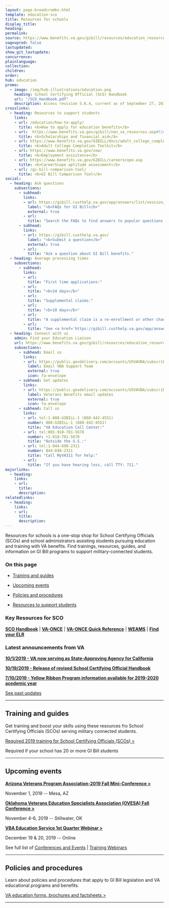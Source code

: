 ```yaml
---
layout: page-breadcrumbs.html
template: education-sco
title: Resources for schools
display_title:
heading: 
permalink:
source: https://www.benefits.va.gov/gibill/resources/education_resources/school_certifying_officials/sco_info.asp
vagovprod: false
lastupdated:
show_git_lastupdate:
concurrence:
plainlanguage:
collection:
children:
order:
hub: education
promo:
  - image: /img/hub-illustrations/education.png
    heading: School Certifying Official (SCO) Handbook
    url: "/SCO_Handbook.pdf"
    description: Access revision 5.6.4, current as of September 27, 2019.
crosslinks:
  - heading: Resources to support students
    links:
    - url: /education/how-to-apply/
      title: <b>How to apply for education benefits</b>
    - url:  https://www.benefits.va.gov/gibill/non_va_resources.asp#financial_aid
      title: <b>Scholarships and financial aid</b>
    - url: https://www.benefits.va.gov/GIBILL/docs/adult_college_completion_toolkit.pdf
      title: <b>Adult College Completion Toolkit</b>
    - url: https://www.benefits.va.gov/vow/
      title: <b>Employment assistance</b>
    - url: https://www.benefits.va.gov/GIBILL/careerscope.asp
      title: <b>CareerScope aptitude assessment</b>
    - url: /gi-bill-comparison-tool/
      title: <b>GI Bill Comparison Tool</b>
social:
  - heading: Ask questions
    subsections:
      - subhead: 
        links:
        - url: https://gibill.custhelp.va.gov/app/answers/list/session/L3RpbWUvMTU3MTIxOTM4MS9zaWQvcWxoS0Vzcm8=
          label: "<b>FAQs for GI Bill</b>"
          external: true
        - url:
          title: "Search the FAQs to find answers to popular questions."
      - subhead: 
        links:
        - url: https://gibill.custhelp.va.gov/
          label: "<b>Submit a question</b>"
          external: true
        - url:
          title: "Ask a question about GI Bill benefits."
  - heading: Average processing times
    subsections:
      - subhead: 
        links:
        - url: 
          title: "First time applications:"
        - url:
          title: "<b>24 days</b>"
        - url: 
          title: "Supplemental claims:"
        - url:
          title: "<b>10 days</b>"
        - url: 
          title: "A supplemental claim is a re-enrollment or other change that impacts VA benefits."
        - url: 
          title: "See <a href='https://gibill.custhelp.va.gov/app/answers/list/session/L3RpbWUvMTU3MTIxOTM4MS9zaWQvcWxoS0Vzcm8='>FAQ</a> for more information."
  - heading: Connect with us
    admin: Find your Education Liaison
    url: https://www.benefits.va.gov/gibill/resources/education_resources/school_certifying_officials/sco_info.asp
    subsections:
      - subhead: Email us
        links: 
        - url: https://public.govdelivery.com/accounts/USVAVBA/subscriber/new
          label: Email VBA Support Team
          external: true
          icon: fa-envelope
      - subhead: Get updates
        links:
        - url: https://public.govdelivery.com/accounts/USVAVBA/subscriber/new
          label: Veterans Benefits email updates
          external: true
          icon: fa-envelope
      - subhead: Call us
        links:
        - url: tel:1-888-GIBILL-1 (888-442-4551)
          number: 888-GIBILL-1 (888-442-4551)
          title: "VA Education Call Center:"
        - url: tel:001-918-781-5678
          number: +1-918-781-5678
          title: "Outside the U.S.:"
        - url: tel:1-844-698-2311
          number: 844-698-2311
          title: "Call MyVA311 for help:"
        - url:
          title: "If you have hearing loss, call TTY: 711."
majorlinks:
  - heading:
    links:
    - url:
      title:
      description:
relatedlinks:
  - heading:
    links:
    - url:
      title:
      description:
---
```


<div>
  <p class="va-introtext">
    Resources for schools is a one-stop shop for School Certifying Officials (SCOs) and school administrators assisting students pursuing education and training with VA benefits. Find trainings, resources, guides, and information on GI Bill programs to support military-connected students.
  <p>
</div>

### On this page

- [Training and guides](#training-and-guides)

- [Upcoming events](#upcoming-events)

- [Policies and procedures](#policies-and-procedures)

- [Resources to support students](#resources-to-support-students)

### Key Resources for SCO

**[SCO Handbook](/SCO_Handbook.pdf)** | **[VA-ONCE](https://vaonce.vba.va.gov/vaonce_student/default.asp)** | **[VA-ONCE Quick Reference](https://www.benefits.va.gov/GIBILL/docs/vaonce/VAONCEguide.pdf)** | **[WEAMS](https://inquiry.vba.va.gov/weamspub/buildSearchInstitutionCriteria.do)** | **[Find your ELR](https://www.benefits.va.gov/gibill/resources/education_resources/school_certifying_officials/elr.asp)**

<div class="card information">
  <h3>Latest announcements from VA</h3>

**[10/1/2019 - VA now serving as State-Approving Agency for California](https://www.benefits.va.gov/gibill/news.asp)**

**[10/19/2019 - Release of revised School Certifying Official Handbook](https://www.benefits.va.gov/gibill/news.asp)**

**[7/10/2019 - Yellow Ribbon Program information available for 2019-2020 acedemic year](https://www.benefits.va.gov/gibill/news.asp)**

[See past updates](https://www.benefits.va.gov/gibill/news.asp)

</div>

---

<div>
  <h2 id="training-and-guides">Training and guides</h2>

Get training and boost your skills using these resources fro School Certifying Officials (SCOs) serving military connected students.

[Required 2019 training for School Certifying Officials (SCOs) >](https://www.benefits.va.gov/gibill/resources/education_resources/school_certifying_officials/online_sco_training.asp)

Required if your school has 20 or more GI Bill students

---

<div>
  <h2 id="upcoming-events">Upcoming events</h2>
  
<b>[Arizona Veterans Program Association-2019 Fall Mini-Conference >](https://www.benefits.va.gov/gibill/resources/education_resources/school_certifying_officials/conferences_and_events.asp)</b>

November 1, 2019 -- Mesa, AZ

<b>[Oklahoma Veterans Education Specialists Association (OVESA) Fall Conference >](https://www.benefits.va.gov/gibill/resources/education_resources/school_certifying_officials/conferences_and_events.asp)</b>

November 4-6, 2019 -- Stillwater, OK

<b>[VBA Education Service 1st Quarter Webinar >](https://www.benefits.va.gov/gibill/resources/education_resources/school_certifying_officials/conferences_and_events.asp)</b>

December 19 & 20, 2019 -- Online

See full list of [Conferences and Events](<(https://www.benefits.va.gov/gibill/resources/education_resources/school_certifying_officials/conferences_and_events.asp)>) | [Training Webinars](https://www.benefits.va.gov/gibill/resources/education_resources/school_certifying_officials/presentations.asp)

</div>

---

<div>
  <h2 id="policies-and-procedures">Policies and procedures</h2>

Learn about policies and procedures that apply to GI Bill legislation and VA educational programs and benefits.

[VA education forms, brochures and factsheets >](https://www.benefits.va.gov/GIBILL/handouts_forms.asp)

</div>

---
